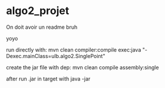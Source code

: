 # algo2_projet

On doit avoir un readme bruh

yoyo

run directly with: mvn clean compiler:compile exec:java "-Dexec.mainClass=ulb.algo2.SinglePoint" 

create the jar file with dep: mvn clean compile assembly:single

after run .jar in target with java -jar
